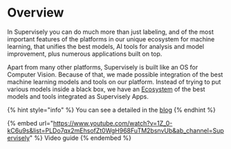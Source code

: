 # Overview
In Supervisely you can do much more than just labeling, and of the most important features of the platforms in our unique ecosystem for machine learning, that unifies the best models, AI tools for analysis and model improvement, plus numerous applications built on top.

Apart from many other platforms, Supervisely is built like an OS for Computer Vision. Because of that, we made possible integration of the best machine learning models and tools on our platform. Instead of trying to put various models inside a black box, we have an [Ecosystem](https://ecosystem.supervisely.com/) of the best models and tools integrated as Supervisely Apps.



{% hint style="info" %}
You can see a detailed in the [blog](https://supervisely.com/what-is-supervisely/#37) 
{% endhint %}



{% embed url="https://www.youtube.com/watch?v=1Z_0-kC6u9s&list=PLDo7qx2mEhsofZt0WgH968FuTM2bsnvUb&ab_channel=Supervisely" %} Video guide {% endembed %}